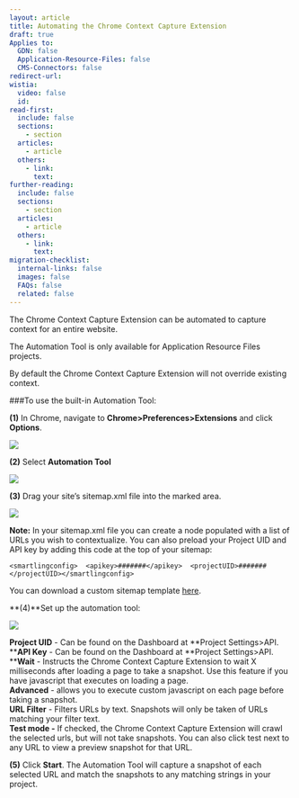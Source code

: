 ```yaml
---
layout: article
title: Automating the Chrome Context Capture Extension
draft: true
Applies to:
  GDN: false
  Application-Resource-Files: false
  CMS-Connectors: false
redirect-url:
wistia:
  video: false
  id:
read-first:
  include: false
  sections:
    - section
  articles:
    - article
  others:
    - link:
      text:
further-reading:
  include: false
  sections:
    - section
  articles:
    - article
  others:
    - link:
      text:
migration-checklist:
  internal-links: false
  images: false
  FAQs: false
  related: false
---
```


The Chrome Context Capture Extension can be automated to capture context for an entire website.

The Automation Tool is only available for Application Resource Files projects.

By default the Chrome Context Capture Extension will not override existing context.

###To use the built-in Automation Tool:

**(1)** In Chrome, navigate to **Chrome>Preferences>Extensions** and click **Options**.

![](/hc/en-us/article_attachments/207714787/Extensions.png)

**(2)** Select **Automation Tool**

![](/hc/en-us/article_attachments/207714907/Smartling_Context_Snapshot_Options.png)

**(3)** Drag your site’s sitemap.xml file into the marked area.

![](/hc/en-us/article_attachments/207648988/Smartling_Context_Snapshot_Options.png)

**Note:** In your sitemap.xml file you can create a <url-list> node populated with a list of URLs you wish to contextualize. You can also preload your Project UID and API key by adding this code at the top of your sitemap:

    <smartlingconfig>  <apikey>#######</apikey>  <projectUID>#######</projectUID></smartlingconfig>

You can download a custom sitemap template [here]().

**(4)**Set up the automation tool:

![](/hc/en-us/article_attachments/200946127/Smartling_Context_Snapshot_Options.png)

**Project UID** - Can be found on the Dashboard at **Project Settings>API.  
****API Key** - Can be found on the Dashboard at **Project Settings>API.  
****Wait** - Instructs the Chrome Context Capture Extension to wait X milliseconds after loading a page to take a snapshot. Use this feature if you have javascript that executes on loading a page.  
**Advanced** - allows you to execute custom javascript on each page before taking a snapshot.  
**URL Filter** - Filters URLs by text. Snapshots will only be taken of URLs matching your filter text.  
****Test mode** -** If checked, the Chrome Context Capture Extension will crawl the selected urls, but will not take snapshots. You can also click test next to any URL to view a preview snapshot for that URL.

**(5)** Click **Start**. The Automation Tool will capture a snapshot of each selected URL and match the snapshots to any matching strings in your project.